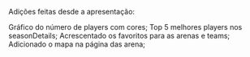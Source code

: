 Adições feitas desde a apresentação:

Gráfico do número de players com cores;
Top 5 melhores players nos seasonDetails;
Acrescentado os favoritos para as arenas e teams;
Adicionado o mapa na página das arena;
